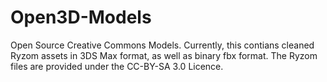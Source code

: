 Open3D-Models
=============

Open Source Creative Commons Models.
Currently, this contians cleaned Ryzom assets in 3DS Max format, as well as binary fbx format. 
The Ryzom files are provided under the CC-BY-SA 3.0 Licence.
